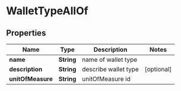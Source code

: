 

# WalletTypeAllOf


## Properties

Name | Type | Description | Notes
------------ | ------------- | ------------- | -------------
**name** | **String** | name of wallet type | 
**description** | **String** | describe wallet type |  [optional]
**unitOfMeasure** | **String** | unitOfMeasure id | 



